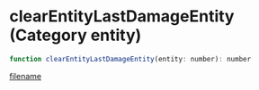 # clearEntityLastDamageEntity (Category entity)

```js
function clearEntityLastDamageEntity(entity: number): number
```

[filename](clearEntityLastDamageEntity_m.md ':include')